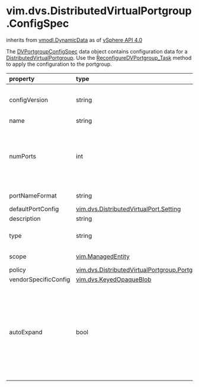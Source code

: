 vim.dvs.DistributedVirtualPortgroup.ConfigSpec
==============================================
inherits from [vmodl.DynamicData](docs/vmodl.DynamicData.md)
as of [vSphere API 4.0](vim.version.md#vim.version.version5)


The <a href="vim.dvs.DistributedVirtualPortgroup.ConfigSpec.md">DVPortgroupConfigSpec</a>  data object contains configuration data for a  <a href="vim.dvs.DistributedVirtualPortgroup.md">DistributedVirtualPortgroup</a>. Use the  <a href="vim.dvs.DistributedVirtualPortgroup.md#reconfigure">ReconfigureDVPortgroup_Task</a>  method to apply the configuration to the portgroup.

| property | type | optional | priv | desc |
|:---------|:-----|:---------|:-----|:-----|
| configVersion | string | true | None | Version string of the configuration that this spec is trying to   change. This property is required in reconfiguring a portgroup and   should be set to the same value as the   <a href="vim.dvs.DistributedVirtualPortgroup.ConfigInfo.md#configVersion">configVersion</a>.   This property is ignored in creating a portgroup if set. |
| name | string | true | None | Name of the portgroup. |
| numPorts | int | true | None | Number of ports in the portgroup. Setting this number larger than the   number of existing ports in the portgroup causes new ports to   be added to the portgroup to meet the number. Setting this property   smaller than the number of existing ports deletes the free ports   from the portgroup. If the number cannot be met by deleting free ports,   a fault is raised.  If new ports are added to the portgroup, they   are also added to the switch. For portgroups of type ephemeral this   property is ignored. |
| portNameFormat | string | true | None | Format of the name of the ports when ports are created in the portgroup.   For details see <a href="vim.dvs.DistributedVirtualPortgroup.ConfigInfo.md#portNameFormat">portNameFormat</a>. |
| defaultPortConfig | [vim.dvs.DistributedVirtualPort.Setting](vim.dvs.DistributedVirtualPort.Setting.md "vim.dvs.DistributedVirtualPort.Setting") | true | None | Default network setting for all the ports in the portgroup. |
| description | string | true | None | Description of the portgroup. |
| type | string | true | None | Type of portgroup.  See  <a href="vim.dvs.DistributedVirtualPortgroup.md">DistributedVirtualPortgroup</a>.<a href="vim.dvs.DistributedVirtualPortgroup.PortgroupType.md">DistributedVirtualPortgroupPortgroupType</a>  for possible values. |
| scope | [vim.ManagedEntity](vim.ManagedEntity.md "vim.ManagedEntity") | true | None | Eligible entities that can connect to the port. See  <a href="vim.dvs.DistributedVirtualPortgroup.ConfigInfo.md">DVPortgroupConfigInfo</a>.<a href="vim.dvs.DistributedVirtualPortgroup.ConfigInfo.md#scope">scope</a>. |
| policy | [vim.dvs.DistributedVirtualPortgroup.PortgroupPolicy](vim.dvs.DistributedVirtualPortgroup.PortgroupPolicy.md "vim.dvs.DistributedVirtualPortgroup.PortgroupPolicy") | true | None | Portgroup policy. |
| vendorSpecificConfig | [vim.dvs.KeyedOpaqueBlob](vim.dvs.KeyedOpaqueBlob.md "vim.dvs.KeyedOpaqueBlob") | true | None | Opaque binary blob that stores vendor specific configuration. |
| autoExpand | bool | true | None | If set to true, this property ignores the limit on the number of ports in the   portgroup. When a Virtual Machine/Host tries to connect to the portgroup and there   are no free ports available in the portgroup, new ports will be automatically   added to the portgroup. The flag is currently supported only for static portgroups.   <p>   Setting this property to true makes the portgroup a potential candidate for   auto-shrink. Once the portgroup has auto-expanded then its disconnected ports are   likely to be deleted automatically, as a part of auto-shrink step, if there are more   than certain number of free ports. If the portgroup never auto-expanded, then it will   never lose any free ports. |


